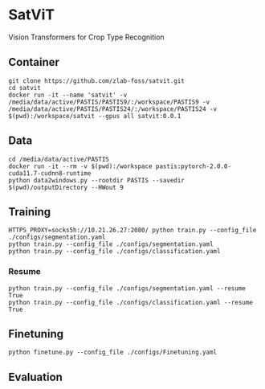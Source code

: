 # SatViT
Vision Transformers for Crop Type Recognition

## Container
```
git clone https://github.com/zlab-foss/satvit.git  
cd satvit
docker run -it --name 'satvit' -v /media/data/active/PASTIS/PASTIS9/:/workspace/PASTIS9 -v /media/data/active/PASTIS/PASTIS24/:/workspace/PASTIS24 -v $(pwd):/workspace/satvit --gpus all satvit:0.0.1
```

## Data
```
cd /media/data/active/PASTIS
docker run -it --rm -v $(pwd):/workspace pastis:pytorch-2.0.0-cuda11.7-cudnn8-runtime
python data2windows.py --rootdir PASTIS --savedir $(pwd)/outputDirectory --HWout 9
```

## Training
```
HTTPS_PROXY=socks5h://10.21.26.27:2080/ python train.py --config_file ./configs/segmentation.yaml
python train.py --config_file ./configs/segmentation.yaml
python train.py --config_file ./configs/classification.yaml
```

### Resume
```
python train.py --config_file ./configs/segmentation.yaml --resume True
python train.py --config_file ./configs/classification.yaml --resume True
```

## Finetuning
```
python finetune.py --config_file ./configs/Finetuning.yaml
```

## Evaluation
